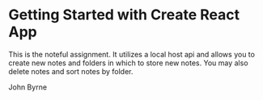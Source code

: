 # Getting Started with Create React App

This is the noteful assignment. It utilizes a local host api and allows you to create new notes and folders in which to store new notes. You may also delete notes and sort notes by folder.

John Byrne
